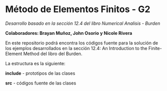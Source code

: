 # Método de Elementos Finitos - G2 #
*Desarrollo basado en la sección 12.4 del libro Numerical Analisis - Burden*

**Colaboradores: Brayan Muñoz, John Osorio y Nicole Rivera**

En este repositorio podrá encontra los códigos fuente para la solución de los ejemplos desarrollados en la sección 
12.4: An Introduction to the Finite-Element Method del libro del Burden. 

La estructura es la siguiente: 

**include** - prototipos de las clases 

**src** - códigos fuente de las clases 


